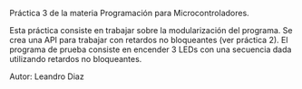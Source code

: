 Práctica 3 de la materia Programación para Microcontroladores.

Esta práctica consiste en trabajar sobre la modularización del programa. Se crea una API para trabajar con retardos no bloqueantes (ver práctica 2). El programa de prueba consiste en encender 3 LEDs con una secuencia dada utilizando retardos no bloqueantes.


Autor: Leandro Diaz
